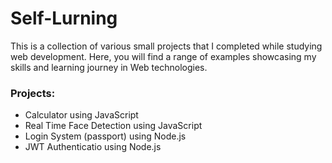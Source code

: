 # Self-Lurning

This is a collection of various small projects that I completed while studying web development. Here, you will find a range of examples showcasing my skills and learning journey in Web technologies.

### Projects:
- Calculator using JavaScript
- Real Time Face Detection using JavaScript
- Login System (passport) using Node.js
- JWT Authenticatio using Node.js
